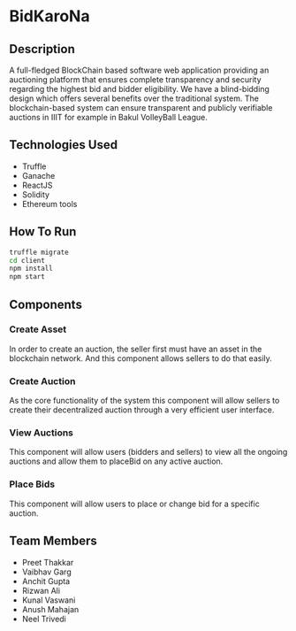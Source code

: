# BidKaroNa

## Description

A full-fledged BlockChain based software web application providing an auctioning platform that ensures complete transparency and security regarding the highest bid and bidder eligibility. We have a blind-bidding design which offers several benefits over the traditional system. The blockchain-based system can ensure transparent and publicly verifiable auctions in IIIT for example in Bakul VolleyBall League.

## Technologies Used

* Truffle
* Ganache
* ReactJS
* Solidity
* Ethereum tools

## How To Run

```bash
truffle migrate
cd client
npm install
npm start
```

## Components

### Create Asset

In order to create an auction, the seller first must have an asset in the blockchain network. And this component allows sellers to do that easily.

### Create Auction

As the core functionality of the system this component will allow sellers to create their decentralized auction through a very efficient user interface.

### View Auctions

This component will allow users (bidders and sellers) to view all the ongoing auctions and allow them to placeBid on any active auction.

### Place Bids

This component will allow users to place or change bid for a specific auction.

## Team Members

* Preet Thakkar
* Vaibhav Garg
* Anchit Gupta
* Rizwan Ali
* Kunal Vaswani
* Anush Mahajan
* Neel Trivedi
